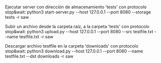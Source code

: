 Ejecutar server con dirección de almacenamiento 'tests' con protocolo stop&wait:
python3 start-server.py --host 127.0.0.1 --port 8080 --storage tests -r saw

Subir un archivo desde la carpeta raíz, a la carpeta 'tests' con protocolo stop&wait:
python3 upload.py --host 127.0.0.1 --port 8080 --src testfile.txt --name testfile.txt -r saw

Descargar archivo testfile en la carpeta 'downloads' con protocolo stop&wait:
python3 download.py --host 127.0.0.1 --port 8080 --name testfile.txt --dst downloads -r saw